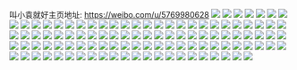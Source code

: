 叫小袁就好主页地址: https://weibo.com/u/5769980628 
![](https://wx4.sinaimg.cn/mw2000/006iufxGly1h9jibe0vt4j30u011zn4i.jpg) 
![](https://wx4.sinaimg.cn/mw2000/006iufxGly1h2e2lw5l0ij31o021oqv5.jpg) 
![](https://wx4.sinaimg.cn/mw2000/006iufxGly1grhwn0iedfj33402c0npd.jpg) 
![](https://wx4.sinaimg.cn/mw2000/006iufxGly1grhwn4qal5j32c02c04qp.jpg) 
![](https://wx4.sinaimg.cn/mw2000/006iufxGly1grhwmtyfk3j315s0vck5n.jpg) 
![](https://wx4.sinaimg.cn/mw2000/006iufxGly1grhwn29ab7j33402c0u0x.jpg) 
![](https://wx4.sinaimg.cn/mw2000/006iufxGly1grhwn5vvqmj32801o0npd.jpg) 
![](https://wx4.sinaimg.cn/mw2000/006iufxGly1grhwn7lri7j32c0340e82.jpg) 
![](https://wx4.sinaimg.cn/mw2000/006iufxGly1grhwnbns02j31up25wb29.jpg) 
![](https://wx4.sinaimg.cn/mw2000/006iufxGly1grhwn93qzpj33402c0kjm.jpg) 
![](https://wx4.sinaimg.cn/mw2000/006iufxGly1grhwndu0uoj32c0340qv7.jpg) 
![](https://wx4.sinaimg.cn/mw2000/006iufxGly1gpwbmhldk1j30vc15swul.jpg) 
![](https://wx4.sinaimg.cn/mw2000/006iufxGly1gpwbmgmnofj32c0340b2b.jpg) 
![](https://wx4.sinaimg.cn/mw2000/006iufxGly1gpwbmk46gbj33402c0hdt.jpg) 
![](https://wx4.sinaimg.cn/mw2000/006iufxGly1gpwbmi9yqmj32c0340x6q.jpg) 
![](https://wx4.sinaimg.cn/mw2000/006iufxGly1gpwbmm1ntqj33402c0b2a.jpg) 
![](https://wx4.sinaimg.cn/mw2000/006iufxGly1gpwbmn7x9uj32c0340hdu.jpg) 
![](https://wx4.sinaimg.cn/mw2000/006iufxGly1goe30ibj93j32c0340u0y.jpg) 
![](https://wx4.sinaimg.cn/mw2000/006iufxGly1goe312g2a8j33402c0hdt.jpg) 
![](https://wx4.sinaimg.cn/mw2000/006iufxGly1gmls5fvp20j31o0280hdu.jpg) 
![](https://wx4.sinaimg.cn/mw2000/006iufxGly1gmls59oz9sj31gk1gk1kx.jpg) 
![](https://wx4.sinaimg.cn/mw2000/006iufxGly1gjawbhj765j334027ee83.jpg) 
![](https://wx4.sinaimg.cn/mw2000/006iufxGly1gjawbjapkoj32c02c0h6p.jpg) 
![](https://wx4.sinaimg.cn/mw2000/006iufxGly1gir63zlaw6j31za2zab2a.jpg) 
![](https://wx4.sinaimg.cn/mw2000/006iufxGly1gir6404negj30yi0y60zr.jpg) 
![](https://wx4.sinaimg.cn/mw2000/006iufxGly1gir6414hdxj32c0340x6p.jpg) 
![](https://wx4.sinaimg.cn/mw2000/006iufxGly1gir63ycar7j31o02807wh.jpg) 
![](https://wx4.sinaimg.cn/mw2000/006iufxGly1gir644z01pj33402c0kjm.jpg) 
![](https://wx4.sinaimg.cn/mw2000/006iufxGly1gir643dg3qj30u00u0kih.jpg) 
![](https://wx4.sinaimg.cn/mw2000/006iufxGly1gir65iup1bj32c02c01ky.jpg) 
![](https://wx4.sinaimg.cn/mw2000/006iufxGly1gir645mbpfj30tz0i9avj.jpg) 
![](https://wx4.sinaimg.cn/mw2000/006iufxGly1gir642ryibj32c02c01kz.jpg) 
![](https://wx4.sinaimg.cn/mw2000/006iufxGly1gg74skpaz9j31o01o0qv5.jpg) 
![](https://wx4.sinaimg.cn/mw2000/006iufxGly1gg74sm0txkj32c03401ky.jpg) 
![](https://wx4.sinaimg.cn/mw2000/006iufxGly1g7y1lo7es2j32c0340npd.jpg) 
![](https://wx4.sinaimg.cn/mw2000/006iufxGly1g7y1m3rrijj30u00u0e81.jpg) 
![](https://wx4.sinaimg.cn/mw2000/006iufxGly1g7y1lm6ljpj32c0340npd.jpg) 
![](https://wx4.sinaimg.cn/mw2000/006iufxGly1g7y1lwpwcyj33402c0npe.jpg) 
![](https://wx4.sinaimg.cn/mw2000/006iufxGly1g5p3d6lwxjj31hf1hf7wh.jpg) 
![](https://wx4.sinaimg.cn/mw2000/006iufxGly1g5p3d6yqg3j31hf1hfu05.jpg) 
![](https://wx4.sinaimg.cn/mw2000/006iufxGly1g5fxx7xhsjj30u00u07wh.jpg) 
![](https://wx4.sinaimg.cn/mw2000/006iufxGly1g5fxx7020fj30st0rth9f.jpg) 
![](https://wx4.sinaimg.cn/mw2000/006iufxGly1g5fy7s4yi1j31400u0jx2.jpg) 
![](https://wx4.sinaimg.cn/mw2000/006iufxGly1g5fxx8qepfj30u00u0e57.jpg) 
![](https://wx4.sinaimg.cn/mw2000/006iufxGly1g52m8qzr7rj32c02c0e81.jpg) 
![](https://wx4.sinaimg.cn/mw2000/006iufxGly1g52m9607pqj30sr0rcdxx.jpg) 
![](https://wx4.sinaimg.cn/mw2000/006iufxGly1g4tbjebo4cj30yi0sme81.jpg) 
![](https://wx4.sinaimg.cn/mw2000/006iufxGly1g4cmydxd2cj31hc0u0to2.jpg) 
![](https://wx4.sinaimg.cn/mw2000/006iufxGly1g4cmyd6rdhj31hc0u0wwb.jpg) 
![](https://wx4.sinaimg.cn/mw2000/006iufxGly1g4cmyk9ecbj30u00sydlb.jpg) 
![](https://wx4.sinaimg.cn/mw2000/006iufxGly1g2sgv7rgdoj32c02c01kx.jpg) 
![](https://wx4.sinaimg.cn/mw2000/006iufxGly1g2sgv5j6qpj30vx0k4gq2.jpg) 
![](https://wx4.sinaimg.cn/mw2000/006iufxGly1g28as5vq6pj31o01o04qp.jpg) 
![](https://wx4.sinaimg.cn/mw2000/006iufxGly1g28as56uhsj31o01o0hdt.jpg) 
![](https://wx4.sinaimg.cn/mw2000/006iufxGly1g28as7e9e9j31o01o07wh.jpg) 
![](https://wx4.sinaimg.cn/mw2000/006iufxGly1g28as7s41wj30j60pl77d.jpg) 
![](https://wx4.sinaimg.cn/mw2000/006iufxGly1g1mb6k1qynj32c02c01l4.jpg) 
![](https://wx4.sinaimg.cn/mw2000/006iufxGly1g1mb6f3yk5j30yi0pukjl.jpg) 
![](https://wx4.sinaimg.cn/mw2000/006iufxGly1g1mb6e8rasj32am2amhdt.jpg) 
![](https://wx4.sinaimg.cn/mw2000/006iufxGly1g1mb6mzgjxj321y1us7wi.jpg) 
![](https://wx4.sinaimg.cn/mw2000/006iufxGly1g1mb6kuditj31400u0dtj.jpg) 
![](https://wx4.sinaimg.cn/mw2000/006iufxGly1g1mb6y1u6ij30yi0yi7wh.jpg) 
![](https://wx4.sinaimg.cn/mw2000/006iufxGly1g1e82lpuq9j32c02c0u0x.jpg) 
![](https://wx4.sinaimg.cn/mw2000/006iufxGly1g1e82cz3r2j30yi0yi4qq.jpg) 
![](https://wx4.sinaimg.cn/mw2000/006iufxGly1g1e82hkd4fj32c02c07wh.jpg) 
![](https://wx4.sinaimg.cn/mw2000/006iufxGly1g1e83dgllej31o01o0x6r.jpg) 
![](https://wx4.sinaimg.cn/mw2000/006iufxGly1fvnbub8tkgj30yi0n8gth.jpg) 
![](https://wx4.sinaimg.cn/mw2000/006iufxGly1fva2m2oz74j30yi11ghdu.jpg) 
![](https://wx4.sinaimg.cn/mw2000/006iufxGly1futpnl28hvj30yi0yie81.jpg) 
![](https://wx4.sinaimg.cn/mw2000/006iufxGly1fusjzb1jtbj32c02c04qp.jpg) 
![](https://wx4.sinaimg.cn/mw2000/006iufxGly1fujr4f9gefj32c02c01l2.jpg) 
![](https://wx4.sinaimg.cn/mw2000/006iufxGly1ftxwg61jtcj30qo0qowmf.jpg) 
![](https://wx4.sinaimg.cn/mw2000/006iufxGly1ftxwh8g2u8j30qz0qo10h.jpg) 
![](https://wx4.sinaimg.cn/mw2000/006iufxGly1ftxwg8buaej30qo0qok02.jpg) 
![](https://wx4.sinaimg.cn/mw2000/006iufxGly1ftxwgcawwsj32c02c07wi.jpg) 
![](https://wx4.sinaimg.cn/mw2000/006iufxGly1ftxwg77yauj30qo0qothq.jpg) 
![](https://wx4.sinaimg.cn/mw2000/006iufxGly1ftxwgerj3vj31hf1hfnpe.jpg) 
![](https://wx4.sinaimg.cn/mw2000/006iufxGly1fthdr7iuuxj31pc0yinpk.jpg) 
![](https://wx4.sinaimg.cn/mw2000/006iufxGly1fthdraad4sj31pc0yi4qt.jpg) 
![](https://wx4.sinaimg.cn/mw2000/006iufxGly1fstg86crgkj30yi0yitkj.jpg) 
![](https://wx4.sinaimg.cn/mw2000/006iufxGly1fstg65nsfcj30qo0qu0xl.jpg) 
![](https://wx4.sinaimg.cn/mw2000/006iufxGly1fstg85u0fij30yi0yi4cq.jpg) 
![](https://wx4.sinaimg.cn/mw2000/006iufxGly1fstg86tdjsj30gf0gfwj2.jpg) 
![](https://wx4.sinaimg.cn/mw2000/006iufxGly1fs47jc4sooj30yi0yib2a.jpg) 
![](https://wx4.sinaimg.cn/mw2000/006iufxGly1fs47jdaf0fj30yi0yinpd.jpg) 
![](https://wx4.sinaimg.cn/mw2000/006iufxGly1fs47jehk7wj30yi0yie82.jpg) 
![](https://wx4.sinaimg.cn/mw2000/006iufxGly1fs47jfq6myj30yi0yi7wi.jpg) 
![](https://wx4.sinaimg.cn/mw2000/006iufxGly1fs47id10s5j31pc0yihe1.jpg) 
![](https://wx4.sinaimg.cn/mw2000/006iufxGly1fs47jgs673j30yi0yi4qq.jpg) 
![](https://wx4.sinaimg.cn/mw2000/006iufxGly1fs47ji1ehdj30yi0yib2a.jpg) 
![](https://wx4.sinaimg.cn/mw2000/006iufxGly1fs47ie3yrtj33402c0npd.jpg) 
![](https://wx4.sinaimg.cn/mw2000/006iufxGly1fs47jaxlivj30yi0yix6p.jpg) 
![](https://wx4.sinaimg.cn/mw2000/006iufxGly1frkd3lf230j30yi0yiqv5.jpg) 
![](https://wx4.sinaimg.cn/mw2000/006iufxGly1frkd3al18dj31o01404qr.jpg) 
![](https://wx4.sinaimg.cn/mw2000/006iufxGly1frkd3jvgeaj30yi0yi7wi.jpg) 
![](https://wx4.sinaimg.cn/mw2000/006iufxGly1frkd71tntgj30yi0lcb29.jpg) 
![](https://wx4.sinaimg.cn/mw2000/006iufxGly1frkd7h93w2j30yi1a04qq.jpg) 
![](https://wx4.sinaimg.cn/mw2000/006iufxGly1frkd5hsx2mj30rs2pbb2c.jpg) 
![](https://wx4.sinaimg.cn/mw2000/006iufxGly1frkd5j2he9j30xc18e7wi.jpg) 
![](https://wx4.sinaimg.cn/mw2000/006iufxGly1frkd7b9ommj30yi0x61ky.jpg) 
![](https://wx4.sinaimg.cn/mw2000/006iufxGly1frkd3rvk5uj30yi0yiqv5.jpg) 
![](https://wx4.sinaimg.cn/mw2000/006iufxGly1fr7e4c1vsvj32c0340u0y.jpg) 
![](https://wx4.sinaimg.cn/mw2000/006iufxGly1fqisozopqfj31sg2ds4qv.jpg) 
![](https://wx4.sinaimg.cn/mw2000/006iufxGly1fqisp3nj4uj32c0340kjm.jpg) 

